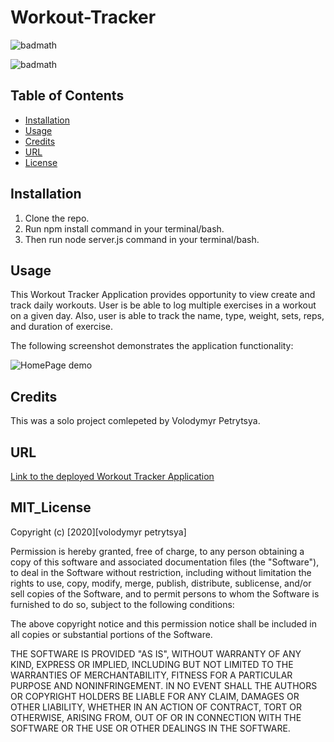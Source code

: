 # Workout-Tracker


![badmath](https://img.shields.io/badge/WORKOUT-tracker-blue)

![badmath](https://img.shields.io/badge/license-MIT-brightgreen)

## Table of Contents

- [Installation](#installation)
- [Usage](#usage)
- [Credits](#credits)
- [URL](#url)
- [License](#mit_license)

## Installation

1. Clone the repo.
2. Run npm install command in your terminal/bash.
3. Then run node server.js command in your terminal/bash.

## Usage

This Workout Tracker Application provides opportunity to view create and track daily workouts. User is be able to log multiple exercises in a workout on a given day. Also, user is able to track the name, type, weight, sets, reps, and duration of exercise.

The following screenshot demonstrates the application functionality:

![HomePage demo](./assets/homapage.png)

## Credits

This was a solo project comlepeted by Volodymyr Petrytsya.

## URL

[Link to the deployed Workout Tracker Application](https://cryptic-shore-89598.herokuapp.com/)

## MIT_License

Copyright (c) [2020][volodymyr petrytsya]

Permission is hereby granted, free of charge, to any person obtaining a copy
of this software and associated documentation files (the "Software"), to deal
in the Software without restriction, including without limitation the rights
to use, copy, modify, merge, publish, distribute, sublicense, and/or sell
copies of the Software, and to permit persons to whom the Software is
furnished to do so, subject to the following conditions:

The above copyright notice and this permission notice shall be included in all
copies or substantial portions of the Software.

THE SOFTWARE IS PROVIDED "AS IS", WITHOUT WARRANTY OF ANY KIND, EXPRESS OR
IMPLIED, INCLUDING BUT NOT LIMITED TO THE WARRANTIES OF MERCHANTABILITY,
FITNESS FOR A PARTICULAR PURPOSE AND NONINFRINGEMENT. IN NO EVENT SHALL THE
AUTHORS OR COPYRIGHT HOLDERS BE LIABLE FOR ANY CLAIM, DAMAGES OR OTHER
LIABILITY, WHETHER IN AN ACTION OF CONTRACT, TORT OR OTHERWISE, ARISING FROM,
OUT OF OR IN CONNECTION WITH THE SOFTWARE OR THE USE OR OTHER DEALINGS IN THE
SOFTWARE.

 <!-- ## Contributing

If you would like to contribute to this project, please follow the [Contributor Covenant](https://www.contributor-covenant.org/) guidelines.  -->
